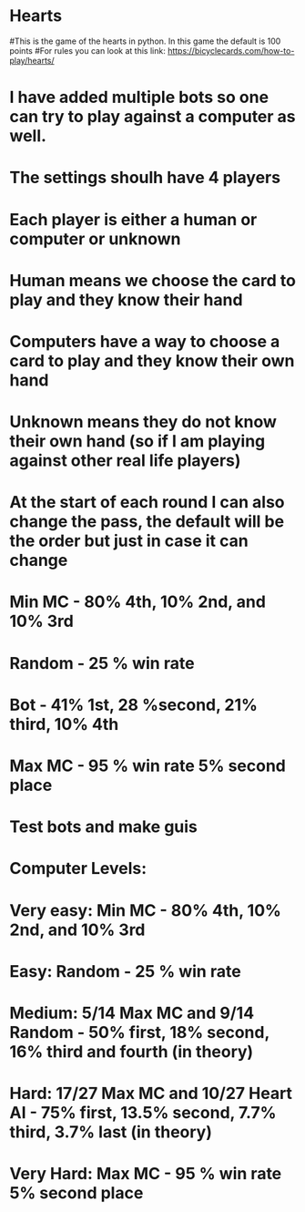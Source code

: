 # Hearts

#This is the game of the hearts in python. In this game the default is 100 points 
#For rules you can look at this link: https://bicyclecards.com/how-to-play/hearts/
# I have added multiple bots so one can try to play against a computer as well.


# The settings shoulh have 4 players
# Each player is either a human or computer or unknown
# Human means we choose the card to play and they know their hand
# Computers have a way to choose a card to play and they know their own hand
# Unknown means they do not know their own hand (so if I am playing against other real life players)

# At the start of each round I can also change the pass, the default will be the order but just in case it can change
# Min MC - 80% 4th, 10% 2nd, and 10% 3rd
# Random - 25 % win rate
# Bot - 41% 1st, 28 %second, 21% third, 10% 4th
# Max MC - 95 % win rate 5% second place

# Test bots and make guis
# Computer Levels:
# Very easy: Min MC - 80% 4th, 10% 2nd, and 10% 3rd
# Easy: Random - 25 % win rate
# Medium: 5/14 Max MC and 9/14 Random - 50% first, 18% second, 16% third and fourth (in theory)
# Hard: 17/27 Max MC and 10/27 Heart AI - 75% first, 13.5% second, 7.7% third, 3.7% last (in theory)
# Very Hard: Max MC - 95 % win rate 5% second place
